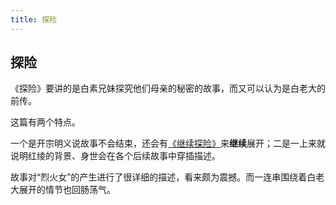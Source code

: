 ```yaml
---
title: 探险
---
```


## 探险

《探险》要讲的是白素兄妹探究他们母亲的秘密的故事，而又可以认为是白老大的前传。

这篇有两个特点。

一个是开宗明义说故事不会结束，还会有[《继续探险》](../074)来**继续**展开；二是一上来就说明红绫的背景、身世会在各个后续故事中穿插描述。

故事对“烈火女”的产生进行了很详细的描述，看来颇为震撼。而一连串围绕着白老大展开的情节也回肠荡气。
